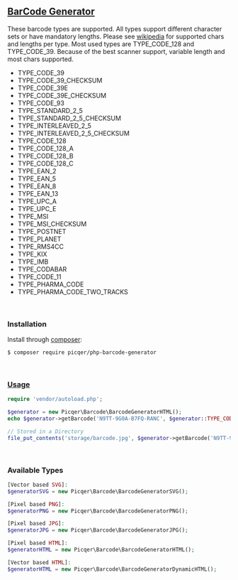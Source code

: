 ## [BarCode Generator](https://github.com/picqer/php-barcode-generator)

These barcode types are supported. All types support different character sets or have mandatory lengths. Please see [wikipedia](https://en.wikipedia.org/wiki/Barcode) for supported chars and lengths per type. Most used types are TYPE_CODE_128 and TYPE_CODE_39. Because of the best scanner support, variable length and most chars supported.


- TYPE_CODE_39
- TYPE_CODE_39_CHECKSUM
- TYPE_CODE_39E
- TYPE_CODE_39E_CHECKSUM
- TYPE_CODE_93
- TYPE_STANDARD_2_5
- TYPE_STANDARD_2_5_CHECKSUM
- TYPE_INTERLEAVED_2_5
- TYPE_INTERLEAVED_2_5_CHECKSUM
- TYPE_CODE_128
- TYPE_CODE_128_A
- TYPE_CODE_128_B
- TYPE_CODE_128_C
- TYPE_EAN_2
- TYPE_EAN_5
- TYPE_EAN_8
- TYPE_EAN_13
- TYPE_UPC_A
- TYPE_UPC_E
- TYPE_MSI
- TYPE_MSI_CHECKSUM
- TYPE_POSTNET
- TYPE_PLANET
- TYPE_RMS4CC
- TYPE_KIX
- TYPE_IMB
- TYPE_CODABAR
- TYPE_CODE_11
- TYPE_PHARMA_CODE
- TYPE_PHARMA_CODE_TWO_TRACKS

<br>

### Installation
Install through [composer](https://getcomposer.org/):
```bash
$ composer require picqer/php-barcode-generator
```
<br>

### [Usage](index.php)

```php 
require 'vendor/autoload.php';

$generator = new Picqer\Barcode\BarcodeGeneratorHTML();
echo $generator->getBarcode('N9TT-9G0A-B7FQ-RANC', $generator::TYPE_CODE_128);

// Stored in a Directory
file_put_contents('storage/barcode.jpg', $generator->getBarcode('N9TT-9G0A-B7FQ-RANC', $generator::TYPE_CODE_128));
```
<br>

### Available Types
```php
[Vector based SVG]:
$generatorSVG = new Picqer\Barcode\BarcodeGeneratorSVG();

[Pixel based PNG]:
$generatorPNG = new Picqer\Barcode\BarcodeGeneratorPNG();

[Pixel based JPG]:
$generatorJPG = new Picqer\Barcode\BarcodeGeneratorJPG();

[Pixel based HTML]:
$generatorHTML = new Picqer\Barcode\BarcodeGeneratorHTML();

[Vector based HTML]:
$generatorHTML = new Picqer\Barcode\BarcodeGeneratorDynamicHTML();
```
